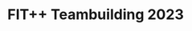 ---
title: "FIT++ Teambuilding 2023"
layout: news
categories:
  - FIT++ Teambuilding
  - Akce
tags:
  - FIT++ Teambuilding
  - Akce
  - Teambuilding
img: "/assets/images/news/fitpp-teambuilding-23.jpg"
---